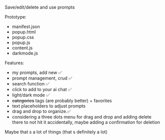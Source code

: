 Save/edit/delete and use prompts 


Prototype:
 - manifest.json
 - popup.html
 - popup.css
 - popup.js
 - content.js
 - darkmode.js


Features:
 - my prompts, add new                                          ✅
 - prompt management, crud                                      ✅
 - search function                                              ✅
 - click to add to your ai chat                                 ✅
 - light/dark mode                                              ✅
 - ~~categories~~ tags (are probably better) + favorites        
 - text placeholders to adjust prompts 
 - drag and drop to organize.✅
 - considering a three dots menu for drag and drop and adding
   delete there to not hit it accidentally, maybe adding a 
   confirmation for deletion 

Maybe that s a lot of things (that s definitely a lot)

